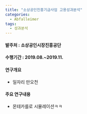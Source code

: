 ```yaml
---
title: "소상공인진흥기금사업 고용성과분석"
categories:
  - Abfalleimer
tags:
  - 성과분석
---
```


#### 발주처 : 소상공인시장진흥공단

#### 수행기간 : 2019.08.~2019.11.


#### 연구개요

* 일자리 만오천

#### 주요 연구내용

* 몬테카를로 시뮬레이션ㅋㅋ
